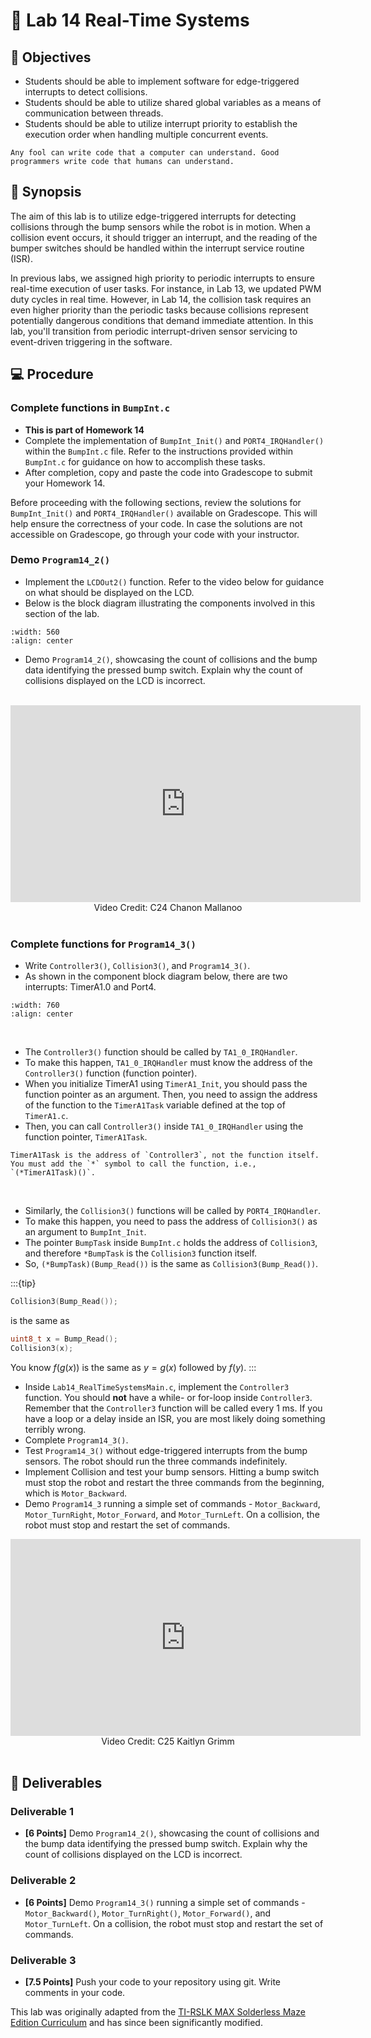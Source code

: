 # 🔬 Lab 14 Real-Time Systems

## 📌 Objectives

- Students should be able to implement software for edge-triggered interrupts to detect collisions.
- Students should be able to utilize shared global variables as a means of communication between threads.
- Students should be able to utilize interrupt priority to establish the execution order when handling multiple concurrent events.

```{note}
Any fool can write code that a computer can understand. Good programmers write code that humans can understand.
```

## 📜 Synopsis

The aim of this lab is to utilize edge-triggered interrupts for detecting collisions through the bump sensors while the robot is in motion. When a collision event occurs, it should trigger an interrupt, and the reading of the bumper switches should be handled within the interrupt service routine (ISR).

In previous labs, we assigned high priority to periodic interrupts to ensure real-time execution of user tasks. For instance, in Lab 13, we updated PWM duty cycles in real time. However, in Lab 14, the collision task requires an even higher priority than the periodic tasks because collisions represent potentially dangerous conditions that demand immediate attention. In this lab, you'll transition from periodic interrupt-driven sensor servicing to event-driven triggering in the software.

## 💻 Procedure

### Complete functions in `BumpInt.c`
- **This is part of Homework 14** 
- Complete the implementation of `BumpInt_Init()` and `PORT4_IRQHandler()` within the `BumpInt.c` file. Refer to the instructions provided within `BumpInt.c` for guidance on how to accomplish these tasks.
- After completion, copy and paste the code into Gradescope to submit your Homework 14.

Before proceeding with the following sections, review the solutions for `BumpInt_Init()` and `PORT4_IRQHandler()` available on Gradescope. This will help ensure the correctness of your code. In case the solutions are not accessible on Gradescope, go through your code with your instructor.

### Demo `Program14_2()`
- Implement the `LCDOut2()` function. Refer to the video below for guidance on what should be displayed on the LCD.
- Below is the block diagram illustrating the components involved in this section of the lab.
 
```{image} ./figures/Lab14_ComponentBlockDiagram14-2.png
:width: 560
:align: center
```

- Demo `Program14_2()`, showcasing the count of collisions and the bump data identifying the pressed bump switch. Explain why the count of collisions displayed on the LCD is incorrect.

<br>

<center>
<iframe width="560" height="315" src="https://www.youtube.com/embed/NP0i63dhgz8" title="YouTube video player" frameborder="0" allow="accelerometer; autoplay; clipboard-write; encrypted-media; gyroscope; picture-in-picture" allowfullscreen></iframe>
<br>
Video Credit: C24 Chanon Mallanoo
</center>
<br>


### Complete functions for `Program14_3()`

- Write `Controller3()`, `Collision3()`, and `Program14_3()`.
- As shown in the component block diagram below, there are two interrupts: TimerA1.0 and Port4.  
```{image} ./figures/Lab14_ComponentBlockDiagram14-3.png
:width: 760
:align: center
```
<br>


- The `Controller3()` function should be called by `TA1_0_IRQHandler`.
- To make this happen, `TA1_0_IRQHandler` must know the address of the `Controller3()` function (function pointer).
- When you initialize TimerA1 using `TimerA1_Init`, you should pass the function pointer as an argument.  Then, you need to assign the address of the function to the `TimerA1Task` variable defined at the top of `TimerA1.c`.
- Then, you can call `Controller3()` inside `TA1_0_IRQHandler` using the function pointer, `TimerA1Task`.

```{note}
TimerA1Task is the address of `Controller3`, not the function itself. You must add the `*` symbol to call the function, i.e., `(*TimerA1Task)()`.  
```
  
<br>

- Similarly, the `Collision3()` functions will be called by `PORT4_IRQHandler`. 
- To make this happen, you need to pass the address of `Collision3()` as an argument to `BumpInt_Init`. 
- The pointer `BumpTask` inside `BumpInt.c` holds the address of `Collision3`, and therefore `*BumpTask` is the `Collision3` function itself. 
- So, `(*BumpTask)(Bump_Read())` is the same as `Collision3(Bump_Read())`.

:::{tip}
```c
Collision3(Bump_Read());
```
is the same as
```c
uint8_t x = Bump_Read();
Collision3(x);
```
You know $f(g(x))$ is the same as $y=g(x)$ followed by $f(y)$. 
:::


- Inside `Lab14_RealTimeSystemsMain.c`, implement the `Controller3` function. You should **not** have a while- or for-loop inside `Controller3`.  Remember that the `Controller3` function will be called every 1 ms. If you have a loop or a delay inside an ISR, you are most likely doing something terribly wrong. 
- Complete `Program14_3()`.
- Test `Program14_3()` without edge-triggered interrupts from the bump sensors. The robot should run the three commands indefinitely.  
- Implement Collision and test your bump sensors. Hitting a bump switch must stop the robot and restart the three commands from the beginning, which is `Motor_Backward`.
- Demo `Program14_3` running a simple set of commands - `Motor_Backward`, `Motor_TurnRight`, `Motor_Forward`, and `Motor_TurnLeft`. On a collision, the robot must stop and restart the set of commands.


<center>
<iframe width="560" height="315" src="https://www.youtube.com/embed/TwGcz-WAbdE?si=NjBEf0dSERInwTUP" title="YouTube video player" frameborder="0" allow="accelerometer; autoplay; clipboard-write; encrypted-media; gyroscope; picture-in-picture; web-share" allowfullscreen></iframe>
<br>
Video Credit: C25 Kaitlyn Grimm
</center>
<br>


## 🚚 Deliverables

### Deliverable 1 
- **[6 Points]** Demo `Program14_2()`, showcasing the count of collisions and the bump data identifying the pressed bump switch. Explain why the count of collisions displayed on the LCD is incorrect.



### Deliverable 2 
- **[6 Points]** Demo `Program14_3()` running a simple set of commands - `Motor_Backward()`, `Motor_TurnRight()`,  `Motor_Forward()`, and `Motor_TurnLeft`. On a collision, the robot must stop and restart the set of commands. 

### Deliverable 3 
- **[7.5 Points]** Push your code to your repository using git. Write comments in your code.


This lab was originally adapted from the [TI-RSLK MAX Solderless Maze Edition Curriculum](https://university.ti.com/en/faculty/ti-robotics-system-learning-kit/ti-rslk-max-edition-curriculum) and has since been significantly modified.
